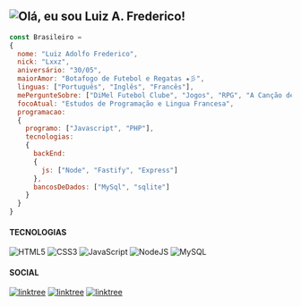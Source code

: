  ## ![Olá, eu sou Luiz A. Frederico!](https://github.com/user-attachments/assets/638ae941-0502-425c-a58d-e7019df8eba4)


```javascript
const Brasileiro =
{
  nome: "Luiz Adolfo Frederico",
  nick: "Lxxz",
  aniversário: "30/05",
  maiorAmor: "Botafogo de Futebol e Regatas ★彡",
  linguas: ["Português", "Inglês", "Francês"],
  mePergunteSobre: ["DiMel Futebol Clube", "Jogos", "RPG", "A Canção de Gelo e Fogo", "Studio Ghibli"],
  focoAtual: "Estudos de Programação e Lingua Francesa",
  programacao:
  {
    programo: ["Javascript", "PHP"],
    tecnologias:
    {
      backEnd:
      {
        js: ["Node", "Fastify", "Express"]
      },
      bancosDeDados: ["MySql", "sqlite"]
    }
  }
}
```

#### TECNOLOGIAS

![HTML5](https://img.shields.io/badge/html5-%23E34F26.svg?style=for-the-badge&logo=html5&logoColor=white) ![CSS3](https://img.shields.io/badge/css3-%231572B6.svg?style=for-the-badge&logo=css3&logoColor=white) ![JavaScript](https://img.shields.io/badge/javascript-%23323330.svg?style=for-the-badge&logo=javascript&logoColor=%23F7DF1E) ![NodeJS](https://img.shields.io/badge/node.js-6DA55F?style=for-the-badge&logo=node.js&logoColor=white) ![MySQL](https://img.shields.io/badge/mysql-4479A1.svg?style=for-the-badge&logo=mysql&logoColor=white)

#### SOCIAL

[![linktree](https://img.shields.io/badge/instagram-E4405F?style=for-the-badge&logo=instagram&logoColor=white)](https://instagram/la.frederico) [![linktree](https://img.shields.io/badge/threads-000000?style=for-the-badge&logo=threads&logoColor=white)](https://www.threads.net/@la.frederico) [![linktree](https://img.shields.io/badge/spotify-1DB954?style=for-the-badge&logo=spotify&logoColor=white)]()
